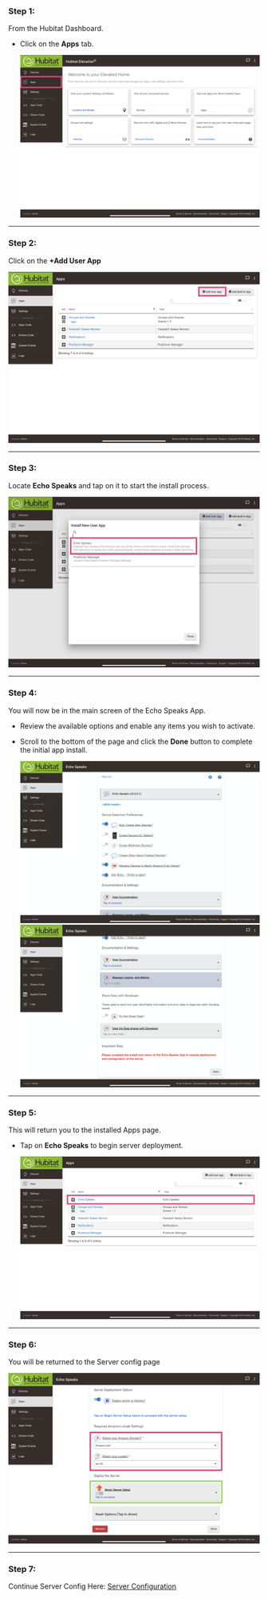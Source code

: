 
### <h3 class="doc-head">Step 1:</h3>

From the Hubitat Dashboard.

* Click on the **Apps** tab.

    ![screenshot](img/he_config_app_1.png)

---
### <h3 class="doc-head">Step 2:</h3>

Click on the **+Add User App**

![screenshot](img/he_config_app_2.png)

---
### <h3 class="doc-head">Step 3:</h3>

Locate **Echo Speaks** and tap on it to start the install process.

![screenshot](img/he_config_app_3.png)

---
### <h3 class="doc-head">Step 4:</h3>

You will now be in the main screen of the Echo Speaks App.

* Review the available options and enable any items you wish to activate.
* Scroll to the bottom of the page and click the  **Done** button to complete the initial app install.

    ![screenshot](img/he_config_app_4_1.png)
    ![screenshot](img/he_config_app_4_2.png)

---
### <h3 class="doc-head">Step 5:</h3>

This will return you to the installed Apps page.

* Tap on **Echo Speaks** to begin server deployment.

    ![screenshot](img/he_config_app_5.png)

---
### <h3 class="doc-head">Step 6:</h3>

You will be returned to the Server config page

![screenshot](img/he_config_server_1.png)

---
### <h3 class="doc-head">Step 7:</h3>

Continue Server Config Here: <u>[Server Configuration](/hubitat/configuration/config_server)</u>
